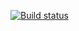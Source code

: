 [![Build status](https://ci.appveyor.com/api/projects/status/uuqx4i4dw4qvgtx3?svg=true)](https://ci.appveyor.com/project/PupiYakiSan/automated-testing-6)
